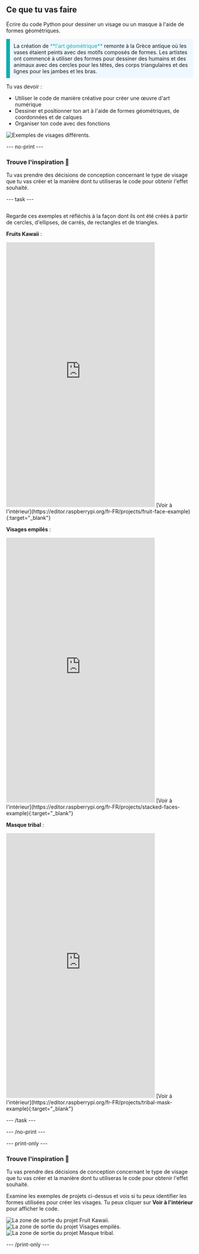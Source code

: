## Ce que tu vas faire

Écrire du code Python pour dessiner un visage ou un masque à l'aide de formes géométriques.

<p style="border-left: solid; border-width:10px; border-color: #0faeb0; background-color: aliceblue; padding: 10px;">
La création de <span style="color: #0faeb0">**l'art géométrique**</span> remonte à la Grèce antique où les vases étaient peints avec des motifs composés de formes. Les artistes ont commencé à utiliser des formes pour dessiner des humains et des animaux avec des cercles pour les têtes, des corps triangulaires et des lignes pour les jambes et les bras.
</p>

Tu vas devoir :

+ Utiliser le code de manière créative pour créer une œuvre d'art numérique
+ Dessiner et positionner ton art à l'aide de formes géométriques, de coordonnées et de calques
+ Organiser ton code avec des fonctions

![Exemples de visages différents.](images/strip.png)

--- no-print ---

### Trouve l'inspiration 💭

Tu vas prendre des décisions de conception concernant le type de visage que tu vas créer et la manière dont tu utiliseras le code pour obtenir l'effet souhaité.

--- task ---
<div style="display: flex; flex-wrap: wrap">
<div style="flex-basis: 175px; flex-grow: 1">

Regarde ces exemples et réfléchis à la façon dont ils ont été créés à partir de cercles, d'ellipses, de carrés, de rectangles et de triangles.

**Fruits Kawaii** :
<iframe src="https://editor.raspberrypi.org/fr-FR/embed/viewer/fruit-face-example" width="400" height="710" frameborder="0" marginwidth="0" marginheight="0" allowfullscreen>
</iframe>
[Voir à l'intérieur](https://editor.raspberrypi.org/fr-FR/projects/fruit-face-example){:target="_blank"}

**Visages empilés** :
<iframe src="https://editor.raspberrypi.org/fr-FR/embed/viewer/stacked-faces-example" width="400" height="710" frameborder="0" marginwidth="0" marginheight="0" allowfullscreen>
</iframe>
[Voir à l'intérieur](https://editor.raspberrypi.org/fr-FR/projects/stacked-faces-example){:target="_blank"}

**Masque tribal** :
<iframe src="https://editor.raspberrypi.org/fr-FR/embed/viewer/tribal-mask-example" width="400" height="710" frameborder="0" marginwidth="0" marginheight="0" allowfullscreen>
</iframe>
[Voir à l'intérieur](https://editor.raspberrypi.org/fr-FR/projects/tribal-mask-example){:target="_blank"}

--- /task ---

--- /no-print ---

--- print-only ---

### Trouve l'inspiration 💭

Tu vas prendre des décisions de conception concernant le type de visage que tu vas créer et la manière dont tu utiliseras le code pour obtenir l'effet souhaité.

Examine les exemples de projets ci-dessus et vois si tu peux identifier les formes utilisées pour créer les visages. Tu peux cliquer sur **Voir à l'intérieur** pour afficher le code.

![La zone de sortie du projet Fruit Kawaii.](images/smile.png)
![La zone de sortie du projet Visages empilés.](images/stacked.png)
![La zone de sortie du projet Masque tribal.](images/tribal.png)

--- /print-only ---

